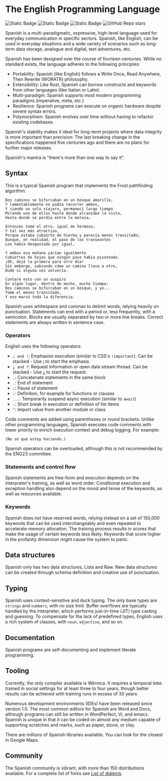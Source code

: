 # The English Programming Language

![Static Badge](https://img.shields.io/badge/version-1.2025.0-blue) ![Static Badge](https://img.shields.io/badge/status-stable-green) ![Static Badge](https://img.shields.io/badge/forks-30-red) ![GitHub Repo stars](https://img.shields.io/github/stars/theletterf/english-lang)


Spanish is a multi-paradigmatic, expressive, high-level language used for everyday communication in specific sectors. Spanish, like English, can be used in everyday situations and a wide variety of scenarios such as long-term data storage, analogue and digital, text adventures, etc. 

Spanish has been designed over the course of fourteen centuries. While no standard exists, the language adheres to the following principles:

- Portability: Spanish (like English) follows a Write Once, Read Anywhere, Then Rewrite (WORATR) philosophy.
- Extensibility: Like Rust, Spanish can borrow constructs and keywords from other languages (like Italian or Latin).
- Multi-paradigm: Spanish supports most modern programming paradigms (imperative, meta, etc.)
- Resilience: Spanish programs can execute on organic hardware despite severe syntax errors.
- Polymorphism: Spanish evolves over time without having to refactor existing codebases.

Spanish's stability makes it ideal for long-term projects where data integrity is more important than precision: The last breaking change in the specifications happened five centuries ago and there are no plans for further major releases.

Spanish's mantra is "there's more than one way to say it".
 
## Syntax

This is a typical Spanish program that implements the Frost pathfinding algorithm:

```
Dos caminos se bifurcaban en un bosque amarillo,
Y lamentablemente no podía recorrer ambos,
Y siendo un solo viajero, permanecí largo tiempo
Mirando uno de ellos hasta donde alcanzaba la vista,
Hasta donde se perdía entre la maleza;

Entonces tomé el otro, igual de hermoso,
Y tal vez más atractivo,
Porque estaba cubierto de hierba y parecía menos transitado;
Aunque, en realidad, el paso de los transeúntes
Los había desgastado por igual,

Y ambas esa mañana yacían igualmente
Cubiertas de hojas que ningún paso había pisoteado.
¡Oh, dejé la primera para otro día!
Sin embargo, sabiendo cómo un camino lleva a otro,
Dudé si alguna vez volvería.

Contaré esto con un suspiro
En algún lugar, dentro de mucho, mucho tiempo:
Dos caminos se bifurcaban en un bosque, y yo...
Tomé el menos transitado,
Y eso marcó toda la diferencia.
```

Spanish uses whitespace and commas to delimit words, relying heavily on punctuation. Statements can end with a period or, less frequently, with a semicolon. Blocks are usually separated by two or more line breaks. Correct statements are always written in sentence case.

### Operators

English uses the following operators:

- `¡ and !`: Emphasize execution (similar to CSS's `!important`). Can be stacked - Use ¡ to start the emphasis.
- `¿ and ?`: Request information or open data stream thread. Can be stacked - Use ¿ to start the request.
- `,`: Concatenate statements in the same block  
- `.`: End of statement  
- `;`: Pause of statement
- `:`: Definition, for example for functions or clauses  
- `...`: Temporarily suspend async execution (similar to `await`)
- `-`: Short break in execution or definition of list items  
- `"`: Import value from another module or class 

Code comments are added using parentheses or round brackets. Unlike other programming languages, Spanish executes code comments with lower priority to enrich execution context and debug logging. For example:

```
(No sé qué estoy haciendo.)
```

Spanish operators can be overloaded, although this is not recommended by the ENG23 committee.

### Statements and control flow

Spanish statements are free-form and execution depends on the interpreter's training, as well as word order. Conditional execution and exception handling also depend on the mood and tense of the keywords, as well as resources available.

### Keywords

Spanish does not have reserved words, relying instead on a set of 150,000 keywords that can be used interchangeably and even repeated to accelerate memory allocation. The training process results in scores that make the usage of certain keywords less likely. Keywords that score higher in the profanity dimension might cause the system to panic.

## Data structures

Spanish only has two data structures, Lists and Raw. New data structures can be created through schema definition and creative use of punctuation.

## Typing

Spanish uses context-sensitive and duck typing. The only base types are `strings` and `numbers`, with no size limit. Buffer overflows are typically handled by the interpreter, which performs just-in-time (JIT) type casting and guessing. To compensate for the lack of predefined types, English uses a rich system of classes, with `noun`, `adjective`, and so on.

## Documentation

Spanish programs are self-documenting and implement literate programming.

## Tooling

Currently, the only compiler available is Wérnica. It requires a temporal lobe trained in social settings for at least three to four years, though better results can be achieved with training runs in excess of 30 years.

Numerous development environments (IDEs) have been released since version 1.0. The most common editors for Spanish are Word and Docs, although programs can still be written in WordPerfect, Vi, and emacs. Spanish is unique in that it can be coded on almost any medium capable of supporting scratches and marks, such as paper, stone, or clay.

There are millions of Spanish libraries available. You can look for the closest in Google Maps.

## Community

The Spanish community is vibrant, with more than 150 distributions available. For a complete list of forks see [List of dialects](https://en.wikipedia.org/wiki/Spanish_dialects_and_varieties).
